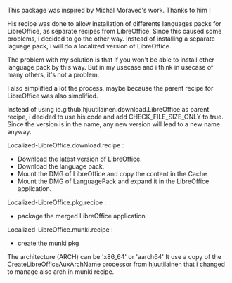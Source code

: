 This package was inspired by Michal Moravec's work. Thanks to him !

His recipe was done to allow installation of differents languages packs for LibreOffice, as separate recipes from LibreOffice.
Since this caused some problems, i decided to go the other way. Instead of installing a separate laguage pack, i will do a localized version of LibreOffice.

The problem with my solution is that if you won't be able to install other language pack by this way. But in my usecase and i think in usecase of many others, it's not a problem.

I also simplified a lot the process, maybe because the parent recipe for LibreOffice was also simplified.

Instead of using io.github.hjuutilainen.download.LibreOffice as parent recipe, i decided to use his code and add CHECK_FILE_SIZE_ONLY to true. Since the version is in the name, any new version will lead to a new name anyway.

Localized-LibreOffice.download.recipe :
 - Download the latest version of LibreOffice.
 - Download the language pack.
 - Mount the DMG of LibreOffice and copy the content in the Cache
 - Mount the DMG of LanguagePack and expand it in the LibreOffice application.
 
 Localized-LibreOffice.pkg.recipe :
 - package the merged LibreOffice application
 
Localized-LibreOffice.munki.recipe : 
- create the munki pkg

The architecture (ARCH) can be 'x86_64' or 'aarch64'
It use a copy of the CreateLibreOfficeAuxArchName processor from hjuutilainen that i changed to manage also arch in munki recipe.
